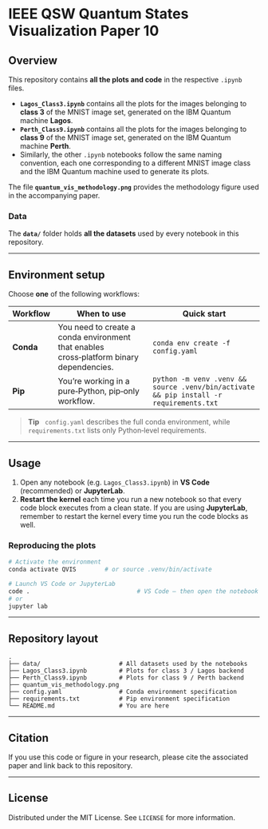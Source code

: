 # IEEE QSW Quantum States Visualization Paper 10


## Overview

This repository contains **all the plots and code** in the respective `.ipynb` files.

* **`Lagos_Class3.ipynb`** contains all the plots for the images belonging to **class 3** of the MNIST image set, generated on the IBM Quantum machine **Lagos**.
* **`Perth_Class9.ipynb`** contains all the plots for the images belonging to **class 9** of the MNIST image set, generated on the IBM Quantum machine **Perth**.
* Similarly, the other `.ipynb` notebooks follow the same naming convention, each one corresponding to a different MNIST image class and the IBM Quantum machine used to generate its plots.

The file **`quantum_vis_methodology.png`** provides the methodology figure used in the accompanying paper.

### Data

The **`data/`** folder holds **all the datasets** used by every notebook in this repository.

---

## Environment setup

Choose **one** of the following workflows:

| Workflow  | When to use                                                                             | Quick start                                                                            |
| --------- | --------------------------------------------------------------------------------------- | -------------------------------------------------------------------------------------- |
| **Conda** | You need to create a conda environment that enables cross‑platform binary dependencies. | `conda env create -f config.yaml`                                                      |
| **Pip**   | You’re working in a pure‑Python, pip‑only workflow.                                     | `python -m venv .venv && source .venv/bin/activate && pip install -r requirements.txt` |

> **Tip**   `config.yaml` describes the full conda environment, while `requirements.txt` lists only Python‑level requirements.

---

## Usage

1. Open any notebook (e.g. `Lagos_Class3.ipynb`) in **VS Code** (recommended) or **JupyterLab**.
2. **Restart the kernel** each time you run a new notebook so that every code block executes from a clean state.
   If you are using **JupyterLab**, remember to restart the kernel every time you run the code blocks as well.

### Reproducing the plots

```bash
# Activate the environment
conda activate QVIS        # or source .venv/bin/activate

# Launch VS Code or JupyterLab
code .                              # VS Code – then open the notebook
# or
jupyter lab
```

---

## Repository layout

```
.
├── data/                      # All datasets used by the notebooks
├── Lagos_Class3.ipynb         # Plots for class 3 / Lagos backend
├── Perth_Class9.ipynb         # Plots for class 9 / Perth backend
├── quantum_vis_methodology.png
├── config.yaml                # Conda environment specification
├── requirements.txt           # Pip environment specification
└── README.md                  # You are here
```

---

## Citation

If you use this code or figure in your research, please cite the associated paper and link back to this repository.

---

## License

Distributed under the MIT License. See `LICENSE` for more information.
